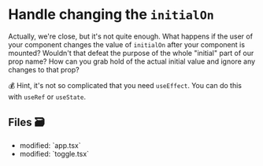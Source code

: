 # Handle changing the `initialOn`

Actually, we're close, but it's not quite enough. What happens if the user of
your component changes the value of `initialOn` after your component is mounted?
Wouldn't that defeat the purpose of the whole "initial" part of our prop name?
How can you grab hold of the actual initial value and ignore any changes to that
prop?

💰 Hint, it's not so complicated that you need `useEffect`. You can do this with
`useRef` or `useState`.

## Files 🗃

<ul>
  <li className="flex gap-2">
    <span>modified:</span>
    <LaunchEditor workshopFile="exercises/05.state-initializer/01-02.problem/app.tsx">
      `app.tsx`
    </LaunchEditor>
  </li>
  <li className="flex gap-2">
    <span>modified:</span>
    <LaunchEditor workshopFile="exercises/05.state-initializer/01-02.problem/toggle.tsx">
      `toggle.tsx`
    </LaunchEditor>
  </li>
</ul>
